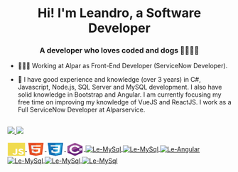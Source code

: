 
<h1 align="center">Hi! I'm Leandro, a Software Developer</h1>
<h3 align="center">A developer who loves coded and dogs 👨🏻‍💻🐶</h3>

- 👨🏻‍💻 Working at Alpar as Front-End Developer (ServiceNow Developer).

- 🌱 I have good experience and knowledge (over 3 years) in C#, Javascript, Node.js, SQL Server and MySQL development.
I also have solid knowledge in Bootstrap and Angular.
I am currently focusing my free time on improving my knowledge of VueJS and ReactJS.
I work as a Full ServiceNow Developer at Alparservice.

##

 <div>
  <a href="https://github.com/LeandroMascalhusk">
  <img height="150em" src="https://github-readme-stats.vercel.app/api?username=LeandroMascalhusk&show_icons=true&theme=midnight-purple&include_all_commits=true&count_private=true"/>
  <img height="150em" src="https://github-readme-stats.vercel.app/api/top-langs/?username=LeandroMascalhusk&layout=compact&langs_count=7&theme=midnight-purple"/>
</div>
  <div style="display: inline_block"><br>
  <img align="center" alt="Le-Js" height="30" width="40" src="https://raw.githubusercontent.com/devicons/devicon/master/icons/javascript/javascript-plain.svg">
  <img align="center" alt="Le-HTML" height="30" width="40" src="https://raw.githubusercontent.com/devicons/devicon/master/icons/html5/html5-original.svg">
  <img align="center" alt="Le-CSS" height="30" width="40" src="https://raw.githubusercontent.com/devicons/devicon/master/icons/css3/css3-original.svg">
  <img align="center" alt="Le-Csharp" height="30" width="40" src="https://raw.githubusercontent.com/devicons/devicon/master/icons/csharp/csharp-original.svg">
  <img align="center" alt="Le-MySql" height="30" width="40" src="https://cdn.jsdelivr.net/gh/devicons/devicon/icons/nodejs/nodejs-plain.svg">
  <img align="center" alt="Le-MySql" height="30" width="40" src="https://cdn.jsdelivr.net/gh/devicons/devicon/icons/react/react-original.svg" />
  <img align="center" alt="Le-Angular" height="30" width="40" src="https://cdn.jsdelivr.net/gh/devicons/devicon/icons/angularjs/angularjs-plain.svg">
  <img align="center" alt="Le-MySql" height="30" width="40" src="https://cdn.jsdelivr.net/gh/devicons/devicon/icons/vuejs/vuejs-plain-wordmark.svg">
  <img align="center" alt="Le-MySql" height="30" width="40" src="https://cdn.jsdelivr.net/gh/devicons/devicon/icons/mysql/mysql-plain.svg">
  <img align="center" alt="Le-MySql" height="30" width="40" src="https://cdn.jsdelivr.net/gh/devicons/devicon/icons/dot-net/dot-net-plain.svg">

</div>


